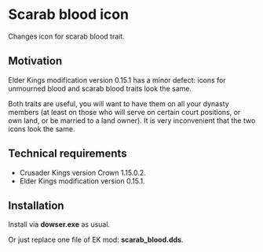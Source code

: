 # Scarab blood icon

Changes icon for scarab blood trait.

## Motivation

Elder Kings modification version 0.15.1 has a minor defect: icons for unmourned blood and scarab blood traits look the same.

Both traits are useful, you will want to have them on all your dynasty members (at least on those who will serve on certain court positions, or own land, or be married to a land owner). It is very inconvenient that the two icons look the same.

## Technical requirements

* Crusader Kings version Crown 1.15.0.2.
* Elder Kings modification version 0.15.1.

## Installation

Install via **dowser.exe** as usual.

Or just replace one file of EK mod: **scarab_blood.dds**.
